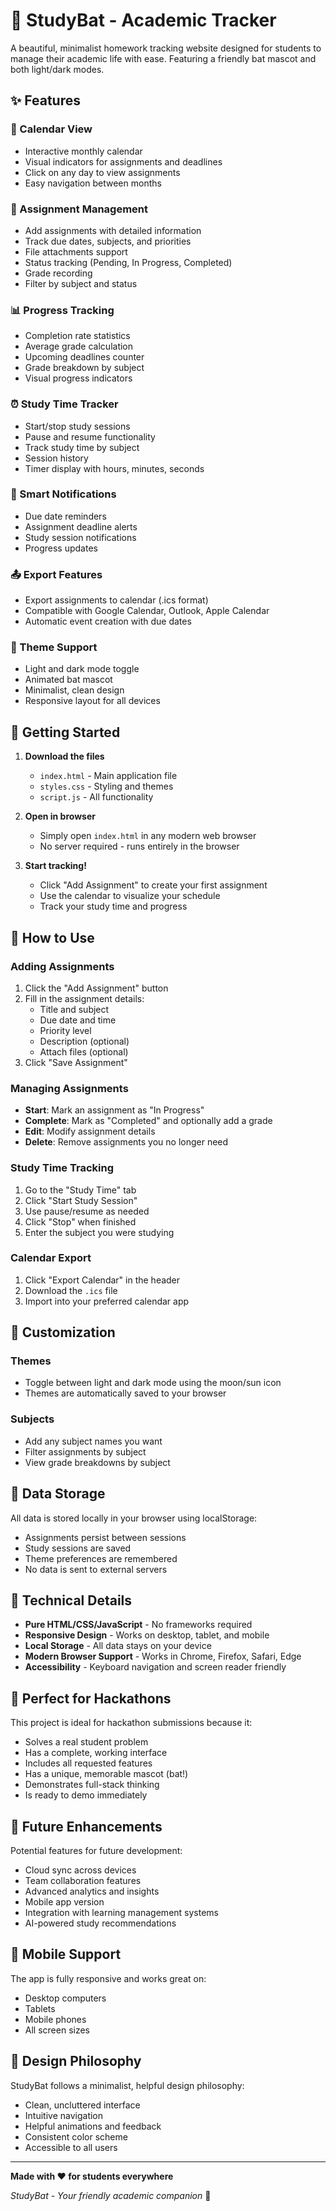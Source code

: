 # 🦇 StudyBat - Academic Tracker

A beautiful, minimalist homework tracking website designed for students to manage their academic life with ease. Featuring a friendly bat mascot and both light/dark modes.

## ✨ Features

### 📅 Calendar View
- Interactive monthly calendar
- Visual indicators for assignments and deadlines
- Click on any day to view assignments
- Easy navigation between months

### 📝 Assignment Management
- Add assignments with detailed information
- Track due dates, subjects, and priorities
- File attachments support
- Status tracking (Pending, In Progress, Completed)
- Grade recording
- Filter by subject and status

### 📊 Progress Tracking
- Completion rate statistics
- Average grade calculation
- Upcoming deadlines counter
- Grade breakdown by subject
- Visual progress indicators

### ⏰ Study Time Tracker
- Start/stop study sessions
- Pause and resume functionality
- Track study time by subject
- Session history
- Timer display with hours, minutes, seconds

### 🔔 Smart Notifications
- Due date reminders
- Assignment deadline alerts
- Study session notifications
- Progress updates

### 📤 Export Features
- Export assignments to calendar (.ics format)
- Compatible with Google Calendar, Outlook, Apple Calendar
- Automatic event creation with due dates

### 🎨 Theme Support
- Light and dark mode toggle
- Animated bat mascot
- Minimalist, clean design
- Responsive layout for all devices

## 🚀 Getting Started

1. **Download the files**
   - `index.html` - Main application file
   - `styles.css` - Styling and themes
   - `script.js` - All functionality

2. **Open in browser**
   - Simply open `index.html` in any modern web browser
   - No server required - runs entirely in the browser

3. **Start tracking!**
   - Click "Add Assignment" to create your first assignment
   - Use the calendar to visualize your schedule
   - Track your study time and progress

## 🎯 How to Use

### Adding Assignments
1. Click the "Add Assignment" button
2. Fill in the assignment details:
   - Title and subject
   - Due date and time
   - Priority level
   - Description (optional)
   - Attach files (optional)
3. Click "Save Assignment"

### Managing Assignments
- **Start**: Mark an assignment as "In Progress"
- **Complete**: Mark as "Completed" and optionally add a grade
- **Edit**: Modify assignment details
- **Delete**: Remove assignments you no longer need

### Study Time Tracking
1. Go to the "Study Time" tab
2. Click "Start Study Session"
3. Use pause/resume as needed
4. Click "Stop" when finished
5. Enter the subject you were studying

### Calendar Export
1. Click "Export Calendar" in the header
2. Download the `.ics` file
3. Import into your preferred calendar app

## 🎨 Customization

### Themes
- Toggle between light and dark mode using the moon/sun icon
- Themes are automatically saved to your browser

### Subjects
- Add any subject names you want
- Filter assignments by subject
- View grade breakdowns by subject

## 💾 Data Storage

All data is stored locally in your browser using localStorage:
- Assignments persist between sessions
- Study sessions are saved
- Theme preferences are remembered
- No data is sent to external servers

## 🔧 Technical Details

- **Pure HTML/CSS/JavaScript** - No frameworks required
- **Responsive Design** - Works on desktop, tablet, and mobile
- **Local Storage** - All data stays on your device
- **Modern Browser Support** - Works in Chrome, Firefox, Safari, Edge
- **Accessibility** - Keyboard navigation and screen reader friendly

## 🎉 Perfect for Hackathons

This project is ideal for hackathon submissions because it:
- Solves a real student problem
- Has a complete, working interface
- Includes all requested features
- Has a unique, memorable mascot (bat!)
- Demonstrates full-stack thinking
- Is ready to demo immediately

## 🚀 Future Enhancements

Potential features for future development:
- Cloud sync across devices
- Team collaboration features
- Advanced analytics and insights
- Mobile app version
- Integration with learning management systems
- AI-powered study recommendations

## 📱 Mobile Support

The app is fully responsive and works great on:
- Desktop computers
- Tablets
- Mobile phones
- All screen sizes

## 🎨 Design Philosophy

StudyBat follows a minimalist, helpful design philosophy:
- Clean, uncluttered interface
- Intuitive navigation
- Helpful animations and feedback
- Consistent color scheme
- Accessible to all users

---

**Made with ❤️ for students everywhere**

*StudyBat - Your friendly academic companion* 🦇
